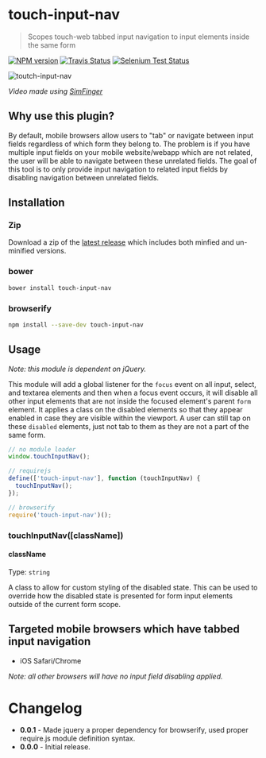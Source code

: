 # touch-input-nav

> Scopes touch-web tabbed input navigation to input elements inside the same form

[![NPM version](https://badge.fury.io/js/touch-input-nav.png)](http://badge.fury.io/js/touch-input-nav) [![Travis Status](https://travis-ci.org/ChrisWren/touch-input-nav.png)](https://travis-ci.org/ChrisWren/touch-input-nav) <a href="https://saucelabs.com/u/cthewrenopen">
  <img src="https://saucelabs.com/buildstatus/cthewrenopen" alt="Selenium Test Status" />
</a>

![toutch-input-nav](http://i.imgur.com/B55z1Zy.gif)

*Video made using [SimFinger](https://github.com/atebits/SimFinger)*

## Why use this plugin?

By default, mobile browsers allow users to "tab" or navigate between input fields regardless of which form they belong to. The problem is if you have multiple input fields on your mobile website/webapp which are not related, the user will be able to navigate between these unrelated fields. The goal of this tool is to only provide input navigation to related input fields by disabling navigation between unrelated fields.

## Installation

### Zip

Download a zip of the [latest release](https://github.com/ChrisWren/touch-input-nav/releases/latest) which includes both minfied and un-minified versions.

### bower

```bash
bower install touch-input-nav
```

### browserify

```bash
npm install --save-dev touch-input-nav
```

## Usage

*Note: this module is dependent on jQuery.*

This module will add a global listener for the `focus` event on all input, select, and textarea elements and then when a focus event occurs, it will disable all other input elements that are not inside the focused element's parent `form` element. It applies a class on the disabled elements so that they appear enabled in case they are visible within the viewport. A user can still tap on these `disabled` elements, just not tab to them as they are not a part of the same form.

```js
// no module loader
window.touchInputNav();

// requirejs
define(['touch-input-nav'], function (touchInputNav) {
  touchInputNav();
});

// browserify
require('touch-input-nav')();
```

### touchInputNav([className])

#### className
Type: `string`

A class to allow for custom styling of the disabled state. This can be used to override how the disabled state is presented for form input elements outside of the current form scope.

## Targeted mobile browsers which have tabbed input navigation
- iOS Safari/Chrome

*Note: all other browsers will have no input field disabling applied.*

# Changelog

 - **0.0.1** - Made jquery a proper dependency for browserify, used proper require.js module definition syntax.
 - **0.0.0** - Initial release.
